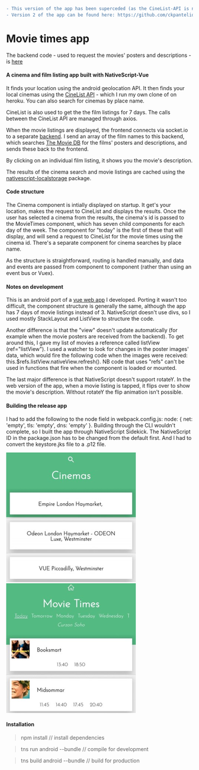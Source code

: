 ```diff
- This version of the app has been superceded (as the CineList-API is now deprecated)
- Version 2 of the app can be found here: https://github.com/ckpantelides/movietimes-native
```

Movie times app
=================

The backend code - used to request the movies' posters and descriptions - is [here](https://github.com/ckpantelides/movietime-server)

#### A cinema and film listing app built with NativeScript-Vue

It finds your location using the android geolocation API. It then finds your local cinemas using the [CineList API](https://github.com/seanmtracey/CineList-API) - which I run my own clone of on heroku. You can also search for cinemas by place name. 

CineList is also used to get the the film listings for 7 days. The calls between the CineList API are managed through axios.

When the movie listings are displayed, the frontend connects via socket.io to a separate [backend](https://github.com/ckpantelides/movietime-server). I send an array of the film names to this backend, which searches [The Movie DB](https://www.themoviedb.org/) for the films' posters and descriptions, and sends these back to the frontend.

By clicking on an individual film listing, it shows you the movie's description. 

The results of the cinema search and movie listings are cached using the [nativescript-localstorage](https://www.npmjs.com/package/nativescript-localstorage) package.

#### Code structure

The Cinema component is intially displayed on startup. It get's your location, makes the request to CineList and displays the results. Once the user has selected a cinema from the results, the cinema's id is passed to the MovieTimes component, which has seven child components for each day of the week. The component for "today" is the first of these that will display, and will send a request to CineList for the movie times using the cinema id. There's a separate component for cinema searches by place name.

As the structure is straightforward, routing is handled manually, and data and events are passed from component to component (rather than using an event bus or Vuex).

#### Notes on development

This is an android port of a [vue web app](https://github.com/ckpantelides/movietimes) I developed. Porting it wasn't too difficult, the component structure is generally the same, although the app has 7 days of movie listings instead of 3. NativeScript doesn't use divs, so I used mostly StackLayout and ListView to structure the code.

Another difference is that the "view" doesn't update automatically (for example when the movie posters are received from the backend). To get around this, I gave my list of movies a reference called listView (ref="listView"). I used a watcher to look for changes in the poster images' data, which would fire the following code when the images were received: this.$refs.listView.nativeView.refresh(). NB code that uses "refs" can't be used in functions that fire when the component is loaded or mounted.

The last major difference is that NativeScript doesn't support rotateY. In the web version of the app, when a movie listing is tapped, it flips over to show the movie's description. Without rotateY the flip animation isn't possible.

#### Building the release app

I had to add the following to the node field in webpack.config.js: node: { net: 'empty', tls: 'empty', dns: 'empty' }. Building through the CLI wouldn't complete, so I built the app through NativeScript Sidekick. The NativeScript ID in the package.json has to be changed from the default first. And I had to convert the keystore.jks file to a .p12 file.

![img1] ![img2]

[img1]: https://github.com/ckpantelides/native-movies/blob/images/movie-app1.jpg
[img2]: https://github.com/ckpantelides/native-movies/blob/images/movie-app2.jpg


#### Installation

> npm install // install dependencies

> tns run android --bundle // compile for development

> tns build android --bundle // build for production
